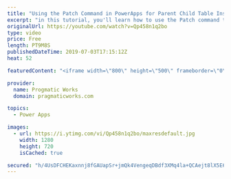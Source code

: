 ```yaml
---
title: "Using the Patch Command in PowerApps for Parent Child Table Inserts"
excerpt: "in this tutorial, you'll learn how to use the Patch command to take the primary key value from inserting into one table and inject it into a second table. This example is perfect for apps like shopping carts or inventory systems.  Here's the code:  ClearCollect(     colStageCustomer,     Patch("
originalUrl: https://youtube.com/watch?v=Qp458n1q2bo
type: video
price: Free
length: PT9M8S
publishedDateTime: 2019-07-03T17:15:12Z
heat: 52

featuredContent: "<iframe width=\"800\" height=\"500\" frameborder=\"0\" src=\"https://www.youtube.com/embed/Qp458n1q2bo\" allow=\"accelerometer; autoplay; encrypted-media; gyroscope; picture-in-picture\" allowfullscreen></iframe>"

provider:
  name: Progmatic Works
  domain: pragmaticworks.com

topics:
  - Power Apps

images:
  - url: https://i.ytimg.com/vi/Qp458n1q2bo/maxresdefault.jpg
    width: 1280
    height: 720
    isCached: true

secured: "h/4UsDFCHEKaxnnj8fGAUapSr+jmQk4VengeqDBdf3XMq4la+QCAejt8lX5E6a4Whi4LDMezwQepAZnOwt+L/3nh1/9sp80hKn03rPjJB6/i3nTXVq3+LWc6RKPJPMVvEYiDfiDfgzti4x+Os29ksW90vic18ZmwhiKa8Dfgja1/57PVtxo5EA4NYsABvPLLOt+jPeuCghNEDRHUdjy1+fmSa8fuFQYDEpOj36k94t1TMVxw0MaZp9CRs+T8MaGyJVfymNhwtahIm96tMMkH6/tgm0XQf+6NR6/8ZKELVk9a58KEzv7qL4pbo5rsQptYB58L+HFzp5CRBAjiAckx95cbnoNHoJXChzu7DIYVYDAQ/qPW9SoHb8cDhol+9F+usee+1yWMo8abtpg626cQgwE5NHyqsadH8OilFC7DEeE=;s5kspfvS4yDIOTKNYt16fw=="
---
```


